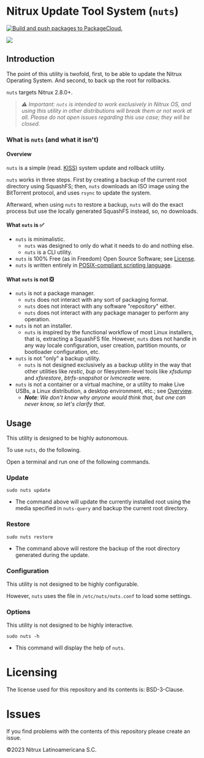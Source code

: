 # Nitrux Update Tool System (`nuts`)
[![Build and push packages to PackageCloud.](https://github.com/Nitrux/nuts/actions/workflows/build.yml/badge.svg)](https://github.com/Nitrux/nuts/actions/workflows/build.yml)

![](https://raw.githubusercontent.com/Nitrux/luv-icon-theme/master/Luv/apps/64/nx-software-updater.svg)


## Introduction

The point of this utility is twofold, first, to be able to update the Nitrux Operating System. And second, to back up the root for rollbacks.

`nuts` targets Nitrux 2.8.0+.

> _⚠️ Important: `nuts` is intended to work exclusively in Nitrux OS, and using this utility in other distributions will break them or not work at all. Please do not open issues regarding this use case; they will be closed._


### What is `nuts` (and what it isn't)

#### Overview

`nuts` is a simple (read. [KISS](https://people.apache.org/~fhanik/kiss.html)) system update and rollback utility.

`nuts` works in three steps. First by creating a backup of the current root directory using SquashFS; then, `nuts` downloads an ISO image using the BitTorrent protocol, and uses `rsync` to update the system. 

Afterward, when using `nuts` to restore a backup, `nuts` will do the exact process but use the locally generated SquashFS instead, so, no downloads.

#### What `nuts` is ✅

 - `nuts` is minimalistic.
   - `nuts` was designed to only do what it needs to do and nothing else.
   - `nuts` is a CLI utility.
- `nuts` is 100% Free (as in Freedom) Open Source Software; see [License](#licensing).
- `nuts` is written entirely in [POSIX-compliant scripting language](https://en.wikipedia.org/wiki/Shell_script#Typical_POSIX_scripting_languages).

#### What `nuts` is not ❎

- `nuts` is not a package manager.
  - `nuts` does not interact with any sort of packaging format.
  - `nuts` does not interact with any software "repository" either.
  - `nuts` does not interact with any package manager to perform any operation.
- `nuts` is not an installer.
  - `nuts` is inspired by the functional workflow of most Linux installers, that is, extracting a SquashFS file. However, `nuts` does not handle in any way locale configuration, user creation, partition mounts, or bootloader configuration, etc.
- `nuts` is not "only" a backup utility.
  - `nuts` is not designed exclusively as a backup utility in the way that other utilities like _restic_, _bup_ or filesystem-level tools like _xfsdump_ and _xfsrestore_, _btrfs-snapshot_ or _lvmcreate_ were.
- `nuts` is not a container or a virtual machine, or a utility to make Live USBs, a Linux distribution, a desktop environment, etc.; see [Overview](#overview).
  - _**Note**: We don't know why anyone would think that, but one can never know, so let's clarify that._

## Usage

This utility is designed to be highly autonomous.

To use `nuts`, do the following.

Open a terminal and run one of the following commands.

### Update

```
sudo nuts update
```

* The command above will update the currently installed root using the media specified in `nuts-query` and backup the current root directory.

### Restore
```
sudo nuts restore
```

* The command above will restore the backup of the root directory generated during the update.

### Configuration

This utility is not designed to be highly configurable.

However, `nuts` uses the file in `/etc/nuts/nuts.conf` to load some settings.

### Options

This utility is not designed to be highly interactive.

```
sudo nuts -h
```

* This command will display the help of `nuts`.


# Licensing

The license used for this repository and its contents is: BSD-3-Clause.

# Issues
If you find problems with the contents of this repository please create an issue.

©2023 Nitrux Latinoamericana S.C.
